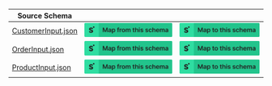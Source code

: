 | Source Schema                                                                                                                  |                                                                                                                                                                                                                                                                                           |                                                                                                                                                                                                                                                                                     |
| ------------------------------------------------------------------------------------------------------------------------------ | ----------------------------------------------------------------------------------------------------------------------------------------------------------------------------------------------------------------------------------------------------------------------------------------- | ----------------------------------------------------------------------------------------------------------------------------------------------------------------------------------------------------------------------------------------------------------------------------------- |
| [CustomerInput.json](https://raw.githubusercontent.com/Stedi/registry/main/schemas/shopify/graphql/2022-01/CustomerInput.json) | [![Map from this schema](/images/MapFromThisSchema.svg)](https://terminal.stedi.com/mappings/import?name=Mapping%20from%20Shopify's%20CustomerInput%20schema&source_json_schema=https://raw.githubusercontent.com/Stedi/registry/main/schemas/shopify/graphql/2022-01/CustomerInput.json) | [![Map to this schema](/images/MapToThisSchema.svg)](https://terminal.stedi.com/mappings/import?name=Mapping%20to%20Shopify's%20CustomerInput%20schema&target_json_schema=https://raw.githubusercontent.com/Stedi/registry/main/schemas/shopify/graphql/2022-01/CustomerInput.json) |
| [OrderInput.json](https://raw.githubusercontent.com/Stedi/registry/main/schemas/shopify/graphql/2022-01/OrderInput.json)       | [![Map from this schema](/images/MapFromThisSchema.svg)](https://terminal.stedi.com/mappings/import?name=Mapping%20from%20Shopify's%20OrderInput%20schema&source_json_schema=https://raw.githubusercontent.com/Stedi/registry/main/schemas/shopify/graphql/2022-01/OrderInput.json)       | [![Map to this schema](/images/MapToThisSchema.svg)](https://terminal.stedi.com/mappings/import?name=Mapping%20to%20Shopify's%20OrderInput%20schema&target_json_schema=https://raw.githubusercontent.com/Stedi/registry/main/schemas/shopify/graphql/2022-01/OrderInput.json)       |
| [ProductInput.json](https://raw.githubusercontent.com/Stedi/registry/main/schemas/shopify/graphql/2022-01/ProductInput.json)   | [![Map from this schema](/images/MapFromThisSchema.svg)](https://terminal.stedi.com/mappings/import?name=Mapping%20from%20Shopify's%20ProductInput%20schema&source_json_schema=https://raw.githubusercontent.com/Stedi/registry/main/schemas/shopify/graphql/2022-01/ProductInput.json)   | [![Map to this schema](/images/MapToThisSchema.svg)](https://terminal.stedi.com/mappings/import?name=Mapping%20to%20Shopify's%20ProductInput%20schema&target_json_schema=https://raw.githubusercontent.com/Stedi/registry/main/schemas/shopify/graphql/2022-01/ProductInput.json)   |